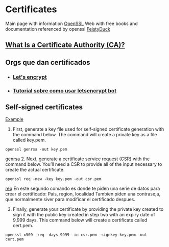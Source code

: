 # Certificates
Main page with information [OpenSSL](https://www.openssl.org/)
Web with free books and documentation referenced by openssl [FeistyDuck](https://www.feistyduck.com/)

## [What Is a Certificate Authority (CA)?](https://www.ssl.com/faqs/what-is-a-certificate-authority/)

## Orgs que dan certificados
* ### [Let's encrypt](https://letsencrypt.org/)
* ### [Tutorial sobre como usar letsencrypt bot](https://dev.to/omergulen/step-by-step-node-express-ssl-certificate-run-https-server-from-scratch-in-5-steps-5b87)

## Self-signed certificates
[Example](https://adamtheautomator.com/https-nodejs/)
1. First, generate a key file used for self-signed certificate generation with the command below. The command will create a private key as a file called key.pem.
```
openssl genrsa -out key.pem
```
[genrsa](https://www.openssl.org/docs/manmaster/man1/genrsa.html)
2. Next, generate a certificate service request (CSR) with the command below. You’ll need a CSR to provide all of the input necessary to create the actual certificate.
```
openssl req -new -key key.pem -out csr.pem
```
[req](https://www.openssl.org/docs/manmaster/man1/openssl-req.html)
En este segundo comando es donde te piden una serie de datos para crear el certificado:
Pais, region, localidad
Tambien piden una contrase;a, que normalmente siver para modificar el certificado despues.

3. Finally, generate your certificate by providing the private key created to sign it with the public key created in step two with an expiry date of 9,999 days. This command below will create a certificate called cert.pem.
```
openssl x509 -req -days 9999 -in csr.pem -signkey key.pem -out cert.pem
```
